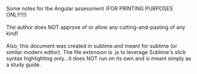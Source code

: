 Some notes for the Angular assessment (FOR PRINTING PURPOSES ONLY!!!)
<br><br>
The author does NOT approve of or allow any cutting-and-pasting of any kind!
<br><br>
Also, this document was created in sublime and meant for sublime (or similar modern editor).  The file extension is .js to leverage Sublime's slick syntax highlighting only...it does NOT run on its own and is meant simply as a study guide.
